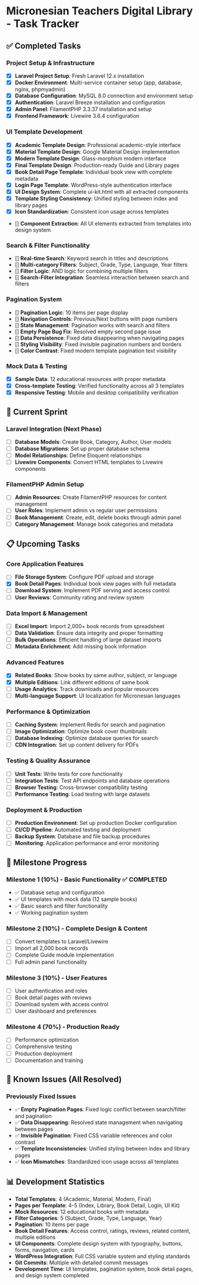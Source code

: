 # Micronesian Teachers Digital Library - Task Tracker

## ✅ Completed Tasks

### Project Setup & Infrastructure
- [x] **Laravel Project Setup**: Fresh Laravel 12.x installation
- [x] **Docker Environment**: Multi-service container setup (app, database, nginx, phpmyadmin)
- [x] **Database Configuration**: MySQL 8.0 connection and environment setup
- [x] **Authentication**: Laravel Breeze installation and configuration
- [x] **Admin Panel**: FilamentPHP 3.3.37 installation and setup
- [x] **Frontend Framework**: Livewire 3.6.4 configuration

### UI Template Development
- [x] **Academic Template Design**: Professional academic-style interface
- [x] **Material Template Design**: Google Material Design implementation
- [x] **Modern Template Design**: Glass-morphism modern interface
- [x] **Final Template Design**: Production-ready Guide and Library pages
- [x] **Book Detail Page Template**: Individual book view with complete metadata
- [x] **Login Page Template**: WordPress-style authentication interface
- [x] **UI Design System**: Complete ui-kit.html with all extracted components
- [x] **Template Styling Consistency**: Unified styling between index and library pages
- [x] **Icon Standardization**: Consistent icon usage across templates
- [] **Component Extraction**: All UI elements extracted from templates into design system

### Search & Filter Functionality
- [] **Real-time Search**: Keyword search in titles and descriptions
- [] **Multi-category Filters**: Subject, Grade, Type, Language, Year filters
- [] **Filter Logic**: AND logic for combining multiple filters
- [] **Search-Filter Integration**: Seamless interaction between search and filters

### Pagination System
- [] **Pagination Logic**: 10 items per page display
- [] **Navigation Controls**: Previous/Next buttons with page numbers
- [] **State Management**: Pagination works with search and filters
- [] **Empty Page Bug Fix**: Resolved empty second page issue
- [] **Data Persistence**: Fixed data disappearing when navigating pages
- [] **Styling Visibility**: Fixed invisible pagination numbers and borders
- [] **Color Contrast**: Fixed modern template pagination text visibility

### Mock Data & Testing
- [x] **Sample Data**: 12 educational resources with proper metadata
- [x] **Cross-template Testing**: Verified functionality across all 3 templates
- [x] **Responsive Testing**: Mobile and desktop compatibility verification

## 🔄 Current Sprint

### Laravel Integration (Next Phase)
- [ ] **Database Models**: Create Book, Category, Author, User models
- [ ] **Database Migrations**: Set up proper database schema
- [ ] **Model Relationships**: Define Eloquent relationships
- [ ] **Livewire Components**: Convert HTML templates to Livewire components

### FilamentPHP Admin Setup
- [ ] **Admin Resources**: Create FilamentPHP resources for content management
- [ ] **User Roles**: Implement admin vs regular user permissions
- [ ] **Book Management**: Create, edit, delete books through admin panel
- [ ] **Category Management**: Manage book categories and metadata

## 📋 Upcoming Tasks

### Core Application Features
- [ ] **File Storage System**: Configure PDF upload and storage
- [x] **Book Detail Pages**: Individual book view pages with full metadata
- [ ] **Download System**: Implement PDF serving and access control
- [ ] **User Reviews**: Community rating and review system

### Data Import & Management
- [ ] **Excel Import**: Import 2,000+ book records from spreadsheet
- [ ] **Data Validation**: Ensure data integrity and proper formatting
- [ ] **Bulk Operations**: Efficient handling of large dataset imports
- [ ] **Metadata Enrichment**: Add missing book information

### Advanced Features
- [x] **Related Books**: Show books by same author, subject, or language
- [x] **Multiple Editions**: Link different editions of same book
- [ ] **Usage Analytics**: Track downloads and popular resources
- [ ] **Multi-language Support**: UI localization for Micronesian languages

### Performance & Optimization
- [ ] **Caching System**: Implement Redis for search and pagination
- [ ] **Image Optimization**: Optimize book cover thumbnails
- [ ] **Database Indexing**: Optimize database queries for search
- [ ] **CDN Integration**: Set up content delivery for PDFs

### Testing & Quality Assurance
- [ ] **Unit Tests**: Write tests for core functionality
- [ ] **Integration Tests**: Test API endpoints and database operations
- [ ] **Browser Testing**: Cross-browser compatibility testing
- [ ] **Performance Testing**: Load testing with large datasets

### Deployment & Production
- [ ] **Production Environment**: Set up production Docker configuration
- [ ] **CI/CD Pipeline**: Automated testing and deployment
- [ ] **Backup System**: Database and file backup procedures
- [ ] **Monitoring**: Application performance and error monitoring

## 🎯 Milestone Progress

### Milestone 1 (10%) - Basic Functionality ✅ COMPLETED
- ✅ Database setup and configuration
- ✅ UI templates with mock data (12 sample books)
- ✅ Basic search and filter functionality
- ✅ Working pagination system

### Milestone 2 (10%) - Complete Design & Content
- [ ] Convert templates to Laravel/Livewire
- [ ] Import all 2,000 book records
- [ ] Complete Guide module implementation
- [ ] Full admin panel functionality

### Milestone 3 (10%) - User Features
- [ ] User authentication and roles
- [ ] Book detail pages with reviews
- [ ] Download system with access control
- [ ] User dashboard and preferences

### Milestone 4 (70%) - Production Ready
- [ ] Performance optimization
- [ ] Comprehensive testing
- [ ] Production deployment
- [ ] Documentation and training

## 🐛 Known Issues (All Resolved)

### Previously Fixed Issues
- ✅ **Empty Pagination Pages**: Fixed logic conflict between search/filter and pagination
- ✅ **Data Disappearing**: Resolved state management when navigating between pages
- ✅ **Invisible Pagination**: Fixed CSS variable references and color contrast
- ✅ **Template Inconsistencies**: Unified styling between index and library pages
- ✅ **Icon Mismatches**: Standardized icon usage across all templates

## 📊 Development Statistics

- **Total Templates**: 4 (Academic, Material, Modern, Final)
- **Pages per Template**: 4-5 (Index, Library, Book Detail, Login, UI Kit)
- **Mock Resources**: 12 educational books with metadata
- **Filter Categories**: 5 (Subject, Grade, Type, Language, Year)
- **Pagination**: 10 items per page
- **Book Detail Features**: Access control, ratings, reviews, related content, multiple editions
- **UI Components**: Complete design system with typography, buttons, forms, navigation, cards
- **WordPress Integration**: Full CSS variable system and styling standards
- **Git Commits**: Multiple with detailed commit messages
- **Development Time**: UI templates, pagination system, book detail pages, and design system completed
